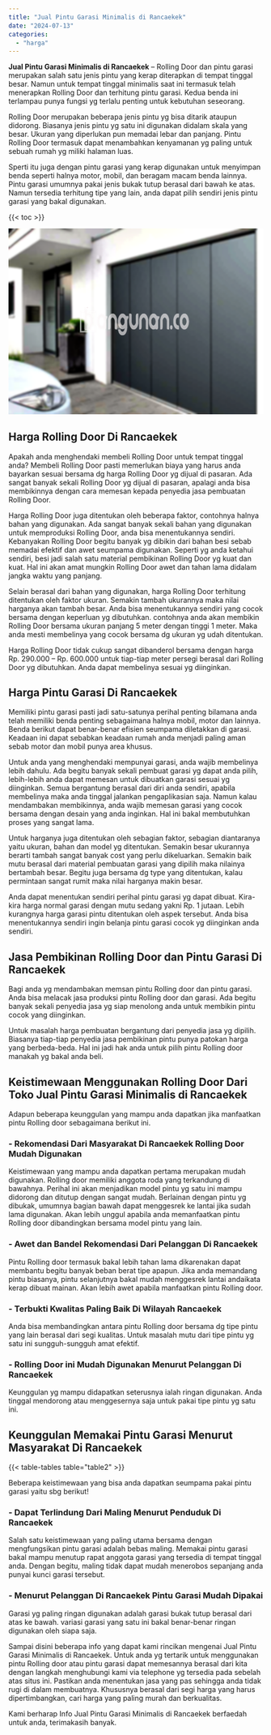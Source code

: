 ```yaml
---
title: "Jual Pintu Garasi Minimalis di Rancaekek"
date: "2024-07-13"
categories: 
  - "harga"
---
```


**Jual Pintu Garasi Minimalis di Rancaekek** – Rolling Door dan pintu garasi merupakan salah satu jenis pintu yang kerap diterapkan di tempat tinggal besar. Namun untuk tempat tinggal minimalis saat ini termasuk telah menerapkan Rolling Door dan terhitung pintu garasi. Kedua benda ini terlampau punya fungsi yg terlalu penting untuk kebutuhan seseorang.

Rolling Door merupakan beberapa jenis pintu yg bisa ditarik ataupun didorong. Biasanya jenis pintu yg satu ini digunakan didalam skala yang besar. Ukuran yang diperlukan pun memadai lebar dan panjang. Pintu Rolling Door termasuk dapat menambahkan kenyamanan yg paling untuk sebuah rumah yg miliki halaman luas.

Sperti itu juga dengan pintu garasi yang kerap digunakan untuk menyimpan benda seperti halnya motor, mobil, dan beragam macam benda lainnya. Pintu garasi umumnya pakai jenis bukak tutup berasal dari bawah ke atas. Namun tersedia terhitung tipe yang lain, anda dapat pilih sendiri jenis pintu garasi yang bakal digunakan.

{{< toc >}}

![Jual Pintu Garasi Minimalis di Rancaekek](/images/pintu-garasi-57.png)

## Harga Rolling Door Di Rancaekek

Apakah anda menghendaki membeli Rolling Door untuk tempat tinggal anda? Membeli Rolling Door pasti memerlukan biaya yang harus anda bayarkan sesuai bersama dg harga Rolling Door yg dijual di pasaran. Ada sangat banyak sekali Rolling Door yg dijual di pasaran, apalagi anda bisa membikinnya dengan cara memesan kepada penyedia jasa pembuatan Rolling Door.

Harga Rolling Door juga ditentukan oleh beberapa faktor, contohnya halnya bahan yang digunakan. Ada sangat banyak sekali bahan yang digunakan untuk memproduksi Rolling Door, anda bisa menentukannya sendiri. Kebanyakan Rolling Door begitu banyak yg dibikin dari bahan besi sebab memadai efektif dan awet seumpama digunakan. Seperti yg anda ketahui sendiri, besi jadi salah satu material pembikinan Rolling Door yg kuat dan kuat. Hal ini akan amat mungkin Rolling Door awet dan tahan lama didalam jangka waktu yang panjang.

Selain berasal dari bahan yang digunakan, harga Rolling Door terhitung ditentukan oleh faktor ukuran. Semakin tambah ukurannya maka nilai harganya akan tambah besar. Anda bisa menentukannya sendiri yang cocok bersama dengan keperluan yg dibutuhkan. contohnya anda akan membikin Rolling Door bersama ukuran panjang 5 meter dengan tinggi 1 meter. Maka anda mesti membelinya yang cocok bersama dg ukuran yg udah ditentukan.

Harga Rolling Door tidak cukup sangat dibanderol bersama dengan harga Rp. 290.000 – Rp. 600.000 untuk tiap-tiap meter persegi berasal dari Rolling Door yg dibutuhkan. Anda dapat membelinya sesuai yg diinginkan.

## Harga Pintu Garasi Di Rancaekek

Memiliki pintu garasi pasti jadi satu-satunya perihal penting bilamana anda telah memiliki benda penting sebagaimana halnya mobil, motor dan lainnya. Benda berikut dapat benar-benar efisien seumpama diletakkan di garasi. Keadaan ini dapat sebabkan keadaan rumah anda menjadi paling aman sebab motor dan mobil punya area khusus.

Untuk anda yang menghendaki mempunyai garasi, anda wajib membelinya lebih dahulu. Ada begitu banyak sekali pembuat garasi yg dapat anda pilih, lebih-lebih anda dapat memesan untuk dibuatkan garasi sesuai yg diinginkan. Semua bergantung berasal dari diri anda sendiri, apabila membelinya maka anda tinggal jalankan pengaplikasian saja. Namun kalau mendambakan membikinnya, anda wajib memesan garasi yang cocok bersama dengan desain yang anda inginkan. Hal ini bakal membutuhkan proses yang sangat lama.

Untuk harganya juga ditentukan oleh sebagian faktor, sebagian diantaranya yaitu ukuran, bahan dan model yg ditentukan. Semakin besar ukurannya berarti tambah sangat banyak cost yang perlu dikeluarkan. Semakin baik mutu berasal dari material pembuatan garasi yang dipilih maka nilainya bertambah besar. Begitu juga bersama dg type yang ditentukan, kalau permintaan sangat rumit maka nilai harganya makin besar.

Anda dapat menentukan sendiri perihal pintu garasi yg dapat dibuat. Kira-kira harga normal garasi dengan mutu sedang yakni Rp. 1 jutaan. Lebih kurangnya harga garasi pintu ditentukan oleh aspek tersebut. Anda bisa menentukannya sendiri ingin belanja pintu garasi cocok yg diinginkan anda sendiri.

## Jasa Pembikinan Rolling Door dan Pintu Garasi Di Rancaekek

Bagi anda yg mendambakan memsan pintu Rolling door dan pintu garasi. Anda bisa melacak jasa produksi pintu Rolling door dan garasi. Ada begitu banyak sekali penyedia jasa yg siap menolong anda untuk membikin pintu cocok yang diinginkan.

Untuk masalah harga pembuatan bergantung dari penyedia jasa yg dipilih. Biasanya tiap-tiap penyedia jasa pembikinan pintu punya patokan harga yang berbeda-beda. Hal ini jadi hak anda untuk pilih pintu Rolling door manakah yg bakal anda beli.

## Keistimewaan Menggunakan Rolling Door Dari Toko Jual Pintu Garasi Minimalis di Rancaekek

Adapun beberapa keunggulan yang mampu anda dapatkan jika manfaatkan pintu Rolling door sebagaimana berikut ini.

### \- Rekomendasi Dari Masyarakat Di Rancaekek Rolling Door Mudah Digunakan

Keistimewaan yang mampu anda dapatkan pertama merupakan mudah digunakan. Rolling door memiliki anggota roda yang terkandung di bawahnya. Perihal ini akan menjadikan model pintu yg satu ini mampu didorong dan ditutup dengan sangat mudah. Berlainan dengan pintu yg dibukak, umumnya bagian bawah dapat menggesrek ke lantai jika sudah lama digunakan. Akan lebih unggul apabila anda memanfaatkan pintu Rolling door dibandingkan bersama model pintu yang lain.

### \- Awet dan Bandel Rekomendasi Dari Pelanggan Di Rancaekek

Pintu Rolling door termasuk bakal lebih tahan lama dikarenakan dapat membantu begitu banyak beban berat tipe apapun. Jika anda memandang pintu biasanya, pintu selanjutnya bakal mudah menggesrek lantai andaikata kerap dibuat mainan. Akan lebih awet apabila manfaatkan pintu Rolling door.

### \- Terbukti Kwalitas Paling Baik Di Wilayah Rancaekek

Anda bisa membandingkan antara pintu Rolling door bersama dg tipe pintu yang lain berasal dari segi kualitas. Untuk masalah mutu dari tipe pintu yg satu ini sungguh-sungguh amat efektif.

### \- Rolling Door ini Mudah Digunakan Menurut Pelanggan Di Rancaekek

Keunggulan yg mampu didapatkan seterusnya ialah ringan digunakan. Anda tinggal mendorong atau menggesernya saja untuk pakai tipe pintu yg satu ini.

## Keunggulan Memakai Pintu Garasi Menurut Masyarakat Di Rancaekek

{{< table-tables table="table2" >}}

Beberapa keistimewaan yang bisa anda dapatkan seumpama pakai pintu garasi yaitu sbg berikut!

### \- Dapat Terlindung Dari Maling Menurut Penduduk Di Rancaekek

Salah satu keistimewaan yang paling utama bersama dengan mengfungsikan pintu garasi adalah bebas maling. Memakai pintu garasi bakal mampu menutup rapat anggota garasi yang tersedia di tempat tinggal anda. Dengan begitu, maling tidak dapat mudah menerobos sepanjang anda punyai kunci garasi tersebut.

### \- Menurut Pelanggan Di Rancaekek Pintu Garasi Mudah Dipakai

Garasi yg paling ringan digunakan adalah garasi bukak tutup berasal dari atas ke bawah. variasi garasi yang satu ini bakal benar-benar ringan digunakan oleh siapa saja.

Sampai disini beberapa info yang dapat kami rincikan mengenai Jual Pintu Garasi Minimalis di Rancaekek. Untuk anda yg tertarik untuk menggunakan pintu Rolling door atau pintu garasi dapat memesannya berasal dari kita dengan langkah menghubungi kami via telephone yg tersedia pada sebelah atas situs ini. Pastikan anda menentukan jasa yang pas sehingga anda tidak rugi di dalam membuatnya. Khususnya berasal dari segi harga yang harus dipertimbangkan, cari harga yang paling murah dan berkualitas.

Kami berharap Info Jual Pintu Garasi Minimalis di Rancaekek berfaedah untuk anda, terimakasih banyak.
